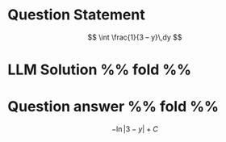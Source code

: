 # Question Statement
$$ \int \frac{1}{3 – y}\,dy $$

# LLM Solution %% fold %%


# Question answer %% fold %%
$$ -\ln\bigl|3 - y\bigr| + C $$